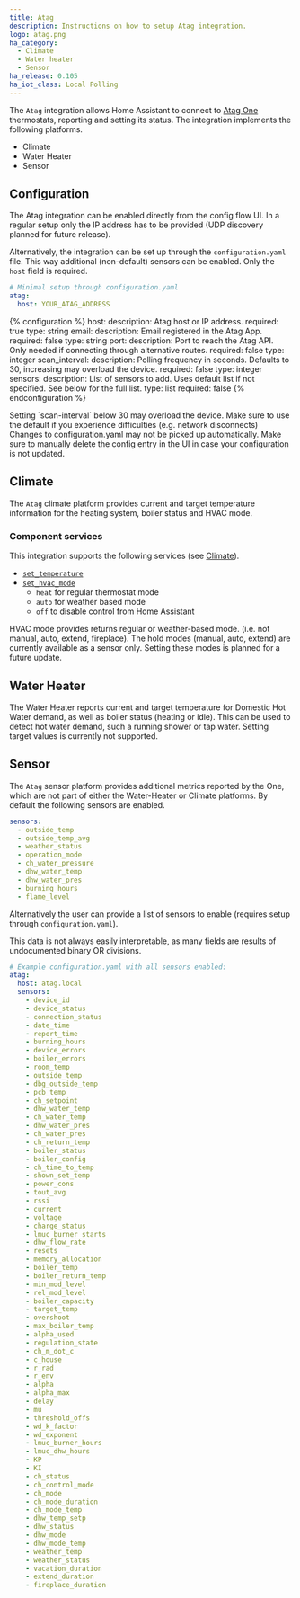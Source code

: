 ```yaml
---
title: Atag
description: Instructions on how to setup Atag integration.
logo: atag.png
ha_category:
  - Climate
  - Water heater
  - Sensor
ha_release: 0.105
ha_iot_class: Local Polling
---
```


The `Atag` integration allows Home Assistant to connect to [Atag One](https://atag-one.com) thermostats, reporting and setting its status.
The integration implements the following platforms.

- Climate
- Water Heater
- Sensor

## Configuration

The Atag integration can be enabled directly from the config flow UI.
In a regular setup only the IP address has to be provided (UDP discovery planned for future release).

Alternatively, the integration can be set up through the `configuration.yaml` file.
This way additional (non-default) sensors can be enabled. Only the `host` field is required.

```yaml
# Minimal setup through configuration.yaml
atag:
  host: YOUR_ATAG_ADDRESS
```

{% configuration %}
host:
  description: Atag host or IP address.
  required: true
  type: string
email:
  description: Email registered in the Atag App.
  required: false
  type: string
port:
  description: Port to reach the Atag API. Only needed if connecting through alternative routes.
  required: false
  type: integer
scan_interval:
  description: Polling frequency in seconds. Defaults to 30, increasing may overload the device.
  required:  false
  type: integer
sensors:
  description: List of sensors to add. Uses default list if not specified. See below for the full list.
  type: list
  required: false
{% endconfiguration %}

<div class='note warning'>
Setting `scan-interval` below 30 may overload the device. Make sure to use the default if you experience difficulties (e.g. network disconnects)
</div>

<div class='note'>
Changes to configuration.yaml may not be picked up automatically. Make sure to manually delete the config entry in the UI in case your configuration is not updated.
</div>

## Climate

The `Atag` climate platform provides current and target temperature information for the heating system, boiler status and HVAC mode.

### Component services

This integration supports the following services (see [Climate](/integrations/climate/)).

- [`set_temperature`](/integrations/climate/#service-climateset_temperature)
- [`set_hvac_mode`](/integrations/climate/#service-climateset_hvac_mode)
  - `heat` for regular thermostat mode
  - `auto` for weather based mode
  - `off` to disable control from Home Assistant

<div class='note'>
HVAC mode provides returns regular or weather-based mode. (i.e. not manual, auto, extend, fireplace).
The hold modes (manual, auto, extend) are currently available as a sensor only. Setting these modes is planned for a future update.
</div>

## Water Heater

The Water Heater reports current and target temperature for Domestic Hot Water demand, as well as boiler status (heating or idle). This can be used to detect hot water demand, such a running shower or tap water.
Setting target values is currently not supported.

## Sensor

The `Atag` sensor platform provides additional metrics reported by the One, which are not part of either the Water-Heater or Climate platforms.
By default the following sensors are enabled.

```yaml
sensors:
  - outside_temp
  - outside_temp_avg
  - weather_status
  - operation_mode
  - ch_water_pressure
  - dhw_water_temp
  - dhw_water_pres
  - burning_hours
  - flame_level
```

Alternatively the user can provide a list of sensors to enable (requires setup through `configuration.yaml`).
<div class='note'>
This data is not always easily interpretable, as many fields are results of undocumented binary OR divisions.
</div>

```yaml
# Example configuration.yaml with all sensors enabled:
atag:
  host: atag.local
  sensors:
    - device_id
    - device_status
    - connection_status
    - date_time
    - report_time
    - burning_hours
    - device_errors
    - boiler_errors
    - room_temp
    - outside_temp
    - dbg_outside_temp
    - pcb_temp
    - ch_setpoint
    - dhw_water_temp
    - ch_water_temp
    - dhw_water_pres
    - ch_water_pres
    - ch_return_temp
    - boiler_status
    - boiler_config
    - ch_time_to_temp
    - shown_set_temp
    - power_cons
    - tout_avg
    - rssi
    - current
    - voltage
    - charge_status
    - lmuc_burner_starts
    - dhw_flow_rate
    - resets
    - memory_allocation
    - boiler_temp
    - boiler_return_temp
    - min_mod_level
    - rel_mod_level
    - boiler_capacity
    - target_temp
    - overshoot
    - max_boiler_temp
    - alpha_used
    - regulation_state
    - ch_m_dot_c
    - c_house
    - r_rad
    - r_env
    - alpha
    - alpha_max
    - delay
    - mu
    - threshold_offs
    - wd_k_factor
    - wd_exponent
    - lmuc_burner_hours
    - lmuc_dhw_hours
    - KP
    - KI
    - ch_status
    - ch_control_mode
    - ch_mode
    - ch_mode_duration
    - ch_mode_temp
    - dhw_temp_setp
    - dhw_status
    - dhw_mode
    - dhw_mode_temp
    - weather_temp
    - weather_status
    - vacation_duration
    - extend_duration
    - fireplace_duration
```
